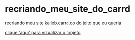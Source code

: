 # recriando_meu_site_do_carrd
 recriando meu site kalleb.carrd.co do jeito que eu queria

<a href="https://kallebdias.github.io/recriando_meu_site_do_carrd/arquivos/encomendas.html">clique 'aqui' para vizualizar o projeto</a>
<br>
